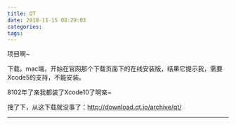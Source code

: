```yaml
---
title: QT
date: 2018-11-15 08:29:03
categories:
tags:
---
```


项目啊~

<!---more--->

下载。mac端，开始在官网那个下载页面下的在线安装版，结果它提示我，需要Xcode5的支持，不能安装。

8102年了亲我都装了Xcode10了啊亲~

搜了下，从这下载就没事了：http://download.qt.io/archive/qt/

---

